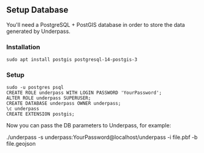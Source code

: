 ## Setup Database

You'll need a PostgreSQL + PostGIS database in order to store the data
generated by Underpass.

### Installation

```
sudo apt install postgis postgresql-14-postgis-3
```

### Setup

```
sudo -u postgres psql
CREATE ROLE underpass WITH LOGIN PASSWORD 'YourPassword';
ALTER ROLE underpass SUPERUSER;
CREATE DATABASE underpass OWNER underpass;
\c underpass
CREATE EXTENSION postgis;
```

Now you can pass the DB parameters to Underpass, for example:

./underpass -s underpass:YourPassword@localhost/underpass -i file.pbf -b file.geojson


